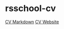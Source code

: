# rsschool-cv

[CV Markdown](https://alexbob98.github.io/rsschool-cv/)
[CV Website](https://alexbob98.github.io/rsschool-cv/cv)
